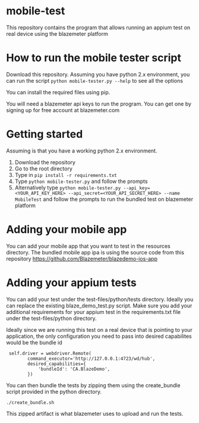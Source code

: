 # mobile-test
This repository contains the program that allows running an appium test on real device using the blazemeter platform

# How to run the mobile tester script
Download this repository. Assuming you have python 2.x environment, you can run the script ```python mobile-tester.py --help``` to see all the options

You can install the required files using pip.

You will need a blazemeter api keys to run the program. You can get one by signing up for free account at blazemeter.com


# Getting started
Assuming is that you have a working python 2.x environment. 
1. Download the repository
2. Go to the root directory
3. Type in ```pip install -r requirements.txt```
4. Type ```python mobile-tester.py``` and follow the prompts
5. Alternatively type ```python mobile-tester.py --api_key=<YOUR_API_KEY_HERE> --api_secret=<YOUR_API_SECRET_HERE> --name MobileTest``` and follow the prompts to run the bundled test on blazemeter platform


# Adding your mobile app
You can add your mobile app that you want to test in the resources directory. The bundled mobile app ipa is using the source code from this repository https://github.com/Blazemeter/blazedemo-ios-app

# Adding your appium tests

You can add your test under the test-files/python/tests directory. Ideally you can replace the existing blaze_demo_test.py script. Make sure you add your additional requirements for your appium test in the requirements.txt file under the test-files/python directory. 

Ideally since we are running this test on a real device that is pointing to your application, the only configuration you need to pass into desired capabilites would be the bundle id

```
 self.driver = webdriver.Remote(
        command_executor='http://127.0.0.1:4723/wd/hub',
        desired_capabilities={
            'bundleId': 'CA.BlazeDemo',
        })
```

You can then bundle the tests by zipping them using the create_bundle script provided in the python directory. 

```
./create_bundle.sh 
```

This zipped artifact is what blazemeter uses to upload and run the tests. 